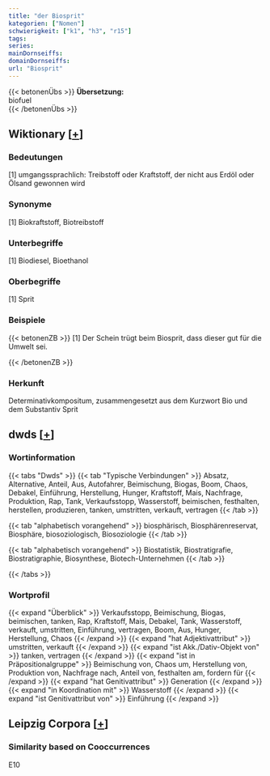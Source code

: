 ```yaml
---
title: "der Biosprit"
kategorien: ["Nomen"]
schwierigkeit: ["k1", "h3", "r15"]
tags:
series:
mainDornseiffs:
domainDornseiffs:
url: "Biosprit"
---
```


{{< betonenÜbs >}}
**Übersetzung:**  
biofuel  
{{< /betonenÜbs >}}

## Wiktionary [[+](https://de.wiktionary.org/wiki/Biosprit)]

### Bedeutungen
[1] umgangssprachlich: Treibstoff oder Kraftstoff, der nicht aus Erdöl oder Ölsand gewonnen wird  

### Synonyme
[1] Biokraftstoff, Biotreibstoff  

### Unterbegriffe
[1] Biodiesel, Bioethanol  

### Oberbegriffe
[1] Sprit  

### Beispiele
{{< betonenZB >}}
[1] Der Schein trügt beim Biosprit, dass dieser gut für die Umwelt sei.  

{{< /betonenZB >}}
### Herkunft
Determinativkompositum, zusammengesetzt aus dem Kurzwort Bio und dem Substantiv Sprit  



## dwds [[+](https://www.dwds.de/wb/Biosprit)]

### Wortinformation
{{< tabs "Dwds" >}}
{{< tab "Typische Verbindungen" >}}
Absatz, Alternative, Anteil, Aus, Autofahrer, Beimischung, Biogas, Boom, Chaos, Debakel, Einführung, Herstellung, Hunger, Kraftstoff, Mais, Nachfrage, Produktion, Rap, Tank, Verkaufsstopp, Wasserstoff, beimischen, festhalten, herstellen, produzieren, tanken, umstritten, verkauft, vertragen
{{< /tab >}}

{{< tab "alphabetisch vorangehend" >}}
biosphärisch, Biosphärenreservat, Biosphäre, biosoziologisch, Biosoziologie
{{< /tab >}}

{{< tab "alphabetisch vorangehend" >}}
Biostatistik, Biostratigrafie, Biostratigraphie, Biosynthese, Biotech-Unternehmen
{{< /tab >}}

{{< /tabs >}}

### Wortprofil
{{< expand "Überblick" >}} Verkaufsstopp, Beimischung, Biogas, beimischen, tanken, Rap, Kraftstoff, Mais, Debakel, Tank, Wasserstoff, verkauft, umstritten, Einführung, vertragen, Boom, Aus, Hunger, Herstellung, Chaos {{< /expand >}}
{{< expand "hat Adjektivattribut" >}} umstritten, verkauft {{< /expand >}}
{{< expand "ist Akk./Dativ-Objekt von" >}} tanken, vertragen {{< /expand >}}
{{< expand "ist in Präpositionalgruppe" >}} Beimischung von, Chaos um, Herstellung von, Produktion von, Nachfrage nach, Anteil von, festhalten am, fordern für {{< /expand >}}
{{< expand "hat Genitivattribut" >}} Generation {{< /expand >}}
{{< expand "in Koordination mit" >}} Wasserstoff {{< /expand >}}
{{< expand "ist Genitivattribut von" >}} Einführung {{< /expand >}}

## Leipzig Corpora [[+](https://corpora.uni-leipzig.de/en/res?word=Biosprit&corpusId=deu_newscrawl-public_2018)]


### Similarity based on Cooccurrences
E10

